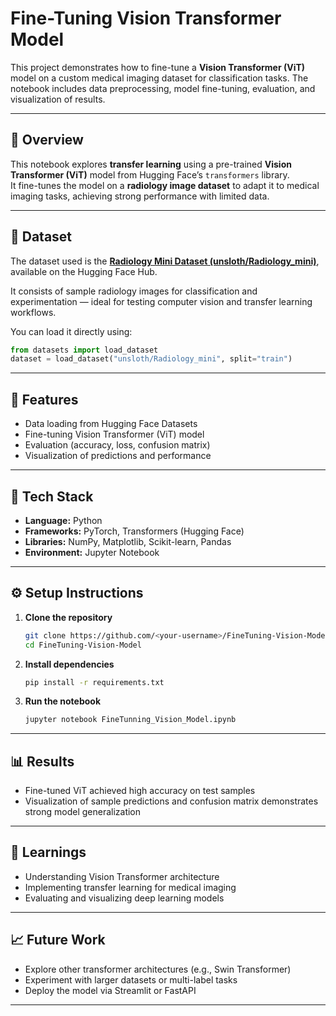 # Fine-Tuning Vision Transformer Model

This project demonstrates how to fine-tune a **Vision Transformer (ViT)** model on a custom medical imaging dataset for classification tasks. The notebook includes data preprocessing, model fine-tuning, evaluation, and visualization of results.

---

## 🧩 Overview

This notebook explores **transfer learning** using a pre-trained **Vision Transformer (ViT)** model from Hugging Face’s `transformers` library.  
It fine-tunes the model on a **radiology image dataset** to adapt it to medical imaging tasks, achieving strong performance with limited data.

---

## 🩻 Dataset

The dataset used is the **[Radiology Mini Dataset (unsloth/Radiology_mini)](https://huggingface.co/datasets/unsloth/Radiology_mini)**, available on the Hugging Face Hub.  

It consists of sample radiology images for classification and experimentation — ideal for testing computer vision and transfer learning workflows.

You can load it directly using:
```python
from datasets import load_dataset
dataset = load_dataset("unsloth/Radiology_mini", split="train")
```

---

## 🚀 Features

- Data loading from Hugging Face Datasets  
- Fine-tuning Vision Transformer (ViT) model  
- Evaluation (accuracy, loss, confusion matrix)  
- Visualization of predictions and performance  

---

## 🧰 Tech Stack

- **Language:** Python  
- **Frameworks:** PyTorch, Transformers (Hugging Face)  
- **Libraries:** NumPy, Matplotlib, Scikit-learn, Pandas  
- **Environment:** Jupyter Notebook  

---

## ⚙️ Setup Instructions

1. **Clone the repository**
   ```bash
   git clone https://github.com/<your-username>/FineTuning-Vision-Model.git
   cd FineTuning-Vision-Model
   ```

2. **Install dependencies**
   ```bash
   pip install -r requirements.txt
   ```

3. **Run the notebook**
   ```bash
   jupyter notebook FineTunning_Vision_Model.ipynb
   ```

---

## 📊 Results

- Fine-tuned ViT achieved high accuracy on test samples  
- Visualization of sample predictions and confusion matrix demonstrates strong model generalization  

---

## 🧠 Learnings

- Understanding Vision Transformer architecture  
- Implementing transfer learning for medical imaging  
- Evaluating and visualizing deep learning models  

---

## 📈 Future Work

- Explore other transformer architectures (e.g., Swin Transformer)  
- Experiment with larger datasets or multi-label tasks  
- Deploy the model via Streamlit or FastAPI  

---
